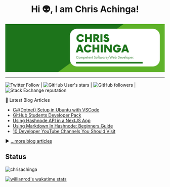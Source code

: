 <h1 align="center">
Hi 👽, I am Chris Achinga!
</h1>

![chris-achinga](cover.png)

<hr />

![Twitter Follow](https://img.shields.io/twitter/follow/achinga_chris?style=social) | ![GitHub User's stars](https://img.shields.io/github/stars/ChrisAchinga?style=social) | ![GitHub followers](https://img.shields.io/github/followers/ChrisAchinga?style=social) | ![Stack Exchange reputation](https://img.shields.io/stackexchange/stackoverflow/r/11450095)

📘 Latest Blog Articles

<!-- BLOG-POST-LIST:START -->
- [C#(Dotnet) Setup in Ubuntu with VSCode](https://chrisdevcode.hashnode.dev/cdotnet-setup-in-ubuntu-with-vscode)
- [GitHub Students Developer Pack](https://chrisdevcode.hashnode.dev/github-students-developer-pack)
- [Using Hashnode API in a NextJS App](https://chrisdevcode.hashnode.dev/using-hashnode-api-in-a-nextjs-app)
- [Using Markdown In Hashnode: Beginners Guide](https://chrisdevcode.hashnode.dev/using-markdown-in-hashnode-beginners-guide)
- [10 Developer YouTube Channels You Should Visit](https://chrisdevcode.hashnode.dev/10-developer-youtube-channels-you-should-visit)
<!-- BLOG-POST-LIST:END -->

▶ [...more blog articles](https://chrisdevcode.hashnode.dev/)

## Status

<p><img align="center" src="https://github-readme-streak-stats.herokuapp.com/?user=chrisachinga&" alt="chrisachinga" /></p>

[![willianrod's wakatime stats](https://github-readme-stats.vercel.app/api/wakatime?username=ChrisDevCode)](https://github.com/anuraghazra/github-readme-stats)

